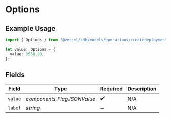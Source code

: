 # Options

## Example Usage

```typescript
import { Options } from "@vercel/sdk/models/operations/createdeployment.js";

let value: Options = {
  value: 3558.89,
};
```

## Fields

| Field                      | Type                       | Required                   | Description                |
| -------------------------- | -------------------------- | -------------------------- | -------------------------- |
| `value`                    | *components.FlagJSONValue* | :heavy_check_mark:         | N/A                        |
| `label`                    | *string*                   | :heavy_minus_sign:         | N/A                        |